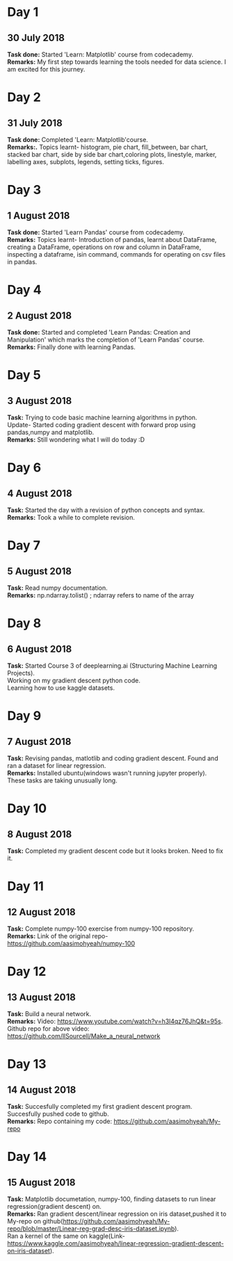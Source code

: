 # Day 1
## 30 July 2018

**Task done:** Started 'Learn: Matplotlib' course from codecademy.  
**Remarks:** My first step towards learning the tools needed for data science. I am excited for this journey.  

# Day 2
## 31 July 2018

**Task done:** Completed 'Learn: Matplotlib'course.  
**Remarks:.** Topics learnt- histogram, pie chart, fill_between, bar chart, stacked bar chart, side by side bar chart,coloring plots, linestyle, marker, labelling axes, subplots, legends, setting ticks, figures.  

# Day 3
## 1 August 2018

**Task done:** Started 'Learn Pandas' course from codecademy.  
**Remarks:** Topics learnt- Introduction of pandas, learnt about DataFrame, creating a DataFrame, operations on row and column in DataFrame, inspecting a dataframe, isin command, commands for operating on csv files in pandas.  

# Day 4
## 2 August 2018

**Task done:** Started and completed 'Learn Pandas: Creation and Manipulation' which marks the completion of 'Learn Pandas' course.  
**Remarks:** Finally done with learning Pandas.  

# Day 5
## 3 August 2018

**Task:** Trying to code basic machine learning algorithms in python.  
Update- Started coding gradient descent with forward prop using pandas,numpy and matplotlib.  
**Remarks:** Still wondering what I will do today :D  

# Day 6
## 4 August 2018

**Task:** Started the day with a revision of python concepts and syntax.  
**Remarks:** Took a while to complete revision.

# Day 7
## 5 August 2018

**Task:** Read numpy documentation.  
**Remarks:** np.ndarray.tolist() ; ndarray refers to name of the array  

# Day 8
## 6 August 2018

**Task:** Started Course 3 of deeplearning.ai (Structuring Machine Learning Projects).  
Working on my gradient descent python code.  
Learning how to use kaggle datasets.  

# Day 9
## 7 August 2018

**Task:** Revising pandas, matlotlib and coding gradient descent. Found and ran a dataset for linear regression.  
**Remarks:** Installed ubuntu(windows wasn't running jupyter properly).  
These tasks are taking unusually long.  

# Day 10
## 8 August 2018

**Task:** Completed my gradient descent code but it looks broken. Need to fix it.

# Day 11
## 12 August 2018

**Task:** Complete numpy-100 exercise from numpy-100 repository.  
**Remarks:** Link of the original repo- https://github.com/aasimohyeah/numpy-100

# Day 12
## 13 August 2018

**Task:** Build a neural network.  
**Remarks:** Video: https://www.youtube.com/watch?v=h3l4qz76JhQ&t=95s.  
Github repo for above video: https://github.com/llSourcell/Make_a_neural_network

# Day 13
## 14 August 2018

**Task:** Succesfully completed my first gradient descent program. Succesfully pushed code to github.  
**Remarks:** Repo containing my code: https://github.com/aasimohyeah/My-repo

# Day 14
## 15 August 2018

**Task:** Matplotlib documetation, numpy-100, finding datasets to run linear regression(gradient descent) on.  
**Remarks:** Ran gradient descent/linear regression on iris dataset,pushed it to My-repo on github(https://github.com/aasimohyeah/My-repo/blob/master/Linear-reg-grad-desc-iris-dataset.ipynb).  
Ran a kernel of the same on kaggle(Link- https://www.kaggle.com/aasimohyeah/linear-regression-gradient-descent-on-iris-dataset).  
